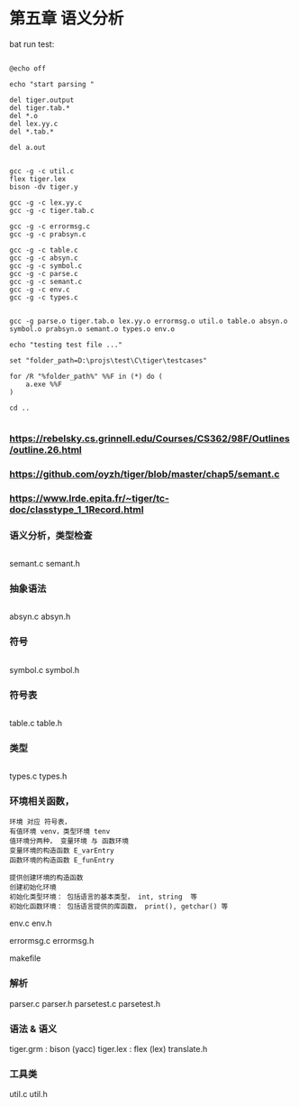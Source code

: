 # 第五章 语义分析


bat run test:
```

@echo off

echo "start parsing "

del tiger.output
del tiger.tab.*
del *.o
del lex.yy.c
del *.tab.*

del a.out 


gcc -g -c util.c
flex tiger.lex
bison -dv tiger.y
 
gcc -g -c lex.yy.c
gcc -g -c tiger.tab.c

gcc -g -c errormsg.c
gcc -g -c prabsyn.c

gcc -g -c table.c
gcc -g -c absyn.c
gcc -g -c symbol.c
gcc -g -c parse.c
gcc -g -c semant.c
gcc -g -c env.c
gcc -g -c types.c
 
 
gcc -g parse.o tiger.tab.o lex.yy.o errormsg.o util.o table.o absyn.o symbol.o prabsyn.o semant.o types.o env.o

echo "testing test file ..."

set "folder_path=D:\projs\test\C\tiger\testcases"

for /R "%folder_path%" %%F in (*) do (
    a.exe %%F
)

cd ..


```






### https://rebelsky.cs.grinnell.edu/Courses/CS362/98F/Outlines/outline.26.html
### https://github.com/oyzh/tiger/blob/master/chap5/semant.c
### https://www.lrde.epita.fr/~tiger/tc-doc/classtype_1_1Record.html

### 语义分析，类型检查
```

```
semant.c
semant.h

### 抽象语法
```

```
absyn.c
absyn.h


### 符号
```

```
symbol.c
symbol.h


### 符号表
```

```
table.c
table.h


### 类型
```

```
types.c
types.h



### 环境相关函数，


```
环境 对应 符号表，
有值环境 venv，类型环境 tenv
值环境分两种， 变量环境 与 函数环境
变量环境的构造函数 E_varEntry 
函数环境的构造函数 E_funEntry

提供创建环境的构造函数
创建初始化环境
初始化类型环境： 包括语言的基本类型， int, string  等
初始化函数环境： 包括语言提供的库函数， print(), getchar() 等

```
env.c
env.h

errormsg.c
errormsg.h


makefile

### 解析
parser.c
parser.h
parsetest.c
parsetest.h


### 语法 & 语义
tiger.grm   :  bison (yacc)
tiger.lex   :  flex  (lex)
translate.h


### 工具类
util.c
util.h

